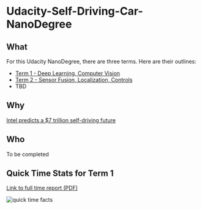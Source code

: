 # Udacity-Self-Driving-Car-NanoDegree

## What
For this Udacity NanoDegree, there are three terms.
Here are their outlines:
* [Term 1 - Deep Learning, Computer Vision](https://medium.com/self-driving-cars/term-1-in-depth-on-udacitys-self-driving-car-curriculum-ffcf46af0c08)
* [Term 2 - Sensor Fusion, Localization, Controls](https://medium.com/udacity/term-2-in-depth-on-udacitys-self-driving-car-curriculum-775130aae502)
* TBD
## Why
[Intel predicts a $7 trillion self-driving future](https://www.theverge.com/2017/6/1/15725516/intel-7-trillion-dollar-self-driving-autonomous-cars)
## Who
To be completed
## Quick Time Stats for Term 1

[Link to full time report (PDF)](https://github.com/JLee21/Udacity-Self-Driving-Car-NanoDegree/blob/master/docs/full-summary-document.pdf)

![quick time facts](https://github.com/JLee21/Udacity-Self-Driving-Car-NanoDegree/blob/master/docs/consolidated-pics.jpg)
